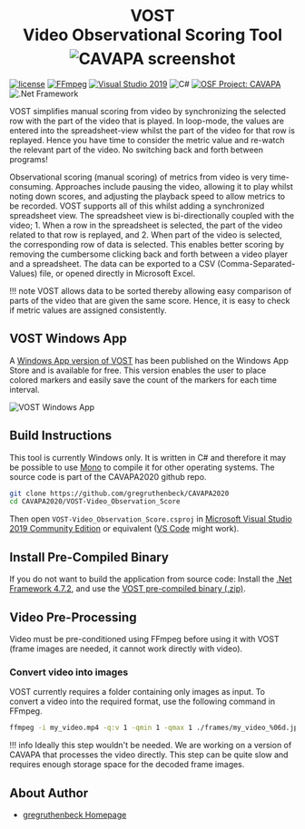 <h1 align="center">
<b>VOST</b><br>Video Observational Scoring Tool<br>
<img src="../images/vost_screenshot.jpg" alt="CAVAPA screenshot" style="padding-top: 0.5rem;">
</h1>

[![license](https://img.shields.io/github/license/peaceiris/mkdocs-material-boilerplate.svg)](https://github.com/gregruthenbeck/cavapa_docs/blob/master/LICENSE)
[![FFmpeg](https://img.shields.io/badge/FFmpeg-v2.8.17-blue)](https://FFmpeg.org/)
[![Visual Studio 2019](https://img.shields.io/badge/Visual%20Studio%202019%20CE-v142-blue)](https://visualstudio.microsoft.com/vs/community/)
![C#](https://img.shields.io/badge/C%23-8.0-blue)
[![OSF Project: CAVAPA](https://img.shields.io/badge/OSF.io-CAVAPA-green)](https://osf.io/zwpy5/)
![.Net Framework](https://img.shields.io/badge/.NET%20Framework-v4.7.2-blue)

VOST simplifies manual scoring from video by synchronizing the selected row with the part of the video that is played. In loop-mode, the values are entered into the spreadsheet-view whilst the part of the video for that row is replayed. Hence you have time to consider the metric value and re-watch the relevant part of the video. No switching back and forth between programs!

Observational scoring (manual scoring) of metrics from video is very time-consuming. Approaches include pausing the video, allowing it to play whilst noting down scores, and adjusting the playback speed to allow metrics to be recorded. VOST supports all of this whilst adding a synchronized spreadsheet view. The spreadsheet view is bi-directionally coupled with the video; 1. When a row in the spreadsheet is selected, the part of the video related to that row is replayed, and 2. When part of the video is selected, the corresponding row of data is selected. This enables better scoring by removing the cumbersome clicking back and forth between a video player and a spreadsheet. The data can be exported to a CSV (Comma-Separated-Values) file, or opened directly in Microsoft Excel.

!!! note
    VOST allows data to be sorted thereby allowing easy comparison of parts of the video that are given the same score. Hence, it is easy to check if metric values are assigned consistently.

## VOST Windows App

A [Windows App version of VOST](https://www.microsoft.com/store/productId/9N0L24XXLZ7W) has been published on the Windows App Store and is available for free. This version enables the user to place colored markers and easily save the count of the markers for each time interval.

![VOST Windows App](images/vost-windows-app.png)

## Build Instructions

This tool is currently Windows only. It is written in C# and therefore it may be possible to use [Mono](https://www.mono-project.com/) to compile it for other operating systems. The source code is part of the CAVAPA2020 github repo.

```sh
git clone https://github.com/gregruthenbeck/CAVAPA2020
cd CAVAPA2020/VOST-Video_Observation_Score
```

Then open `VOST-Video_Observation_Score.csproj` in [Microsoft Visual Studio 2019 Community Edition](https://visualstudio.microsoft.com/vs/community/) or equivalent ([VS Code](https://code.visualstudio.com/) might work). 

## Install Pre-Compiled Binary

If you do not want to build the application from source code: Install the [.Net Framework 4.7.2](https://support.microsoft.com/en-us/help/4054530/microsoft-net-framework-4-7-2-offline-installer-for-windows), and use the [VOST pre-compiled binary (.zip)](dist/CAVAPA-VOST-ObservationScore-v1.zip).

## Video Pre-Processing

Video must be pre-conditioned using FFmpeg before using it with VOST (frame images are needed, it cannot work directly with video).

### Convert video into images

VOST currently requires a folder containing only images as input. To convert a video into the required format, use the following command in FFmpeg.

```sh
ffmpeg -i my_video.mp4 -q:v 1 -qmin 1 -qmax 1 ./frames/my_video_%06d.jpg
```

!!! info
    Ideally this step wouldn't be needed. We are working on a version of CAVAPA that processes the video directly. This step can be quite slow and requires enough storage space for the decoded frame images.

## About Author

- [gregruthenbeck Homepage](https://ruthenbeck.io/)
